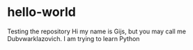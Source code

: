 # hello-world
Testing the repository
Hi my name is Gijs, but you may call me Dubvwarklazovich. I am trying to learn Python
